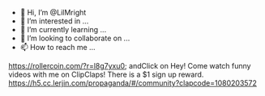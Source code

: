 - 👋 Hi, I’m @LilMright
- 👀 I’m interested in ...
- 🌱 I’m currently learning ...
- 💞️ I’m looking to collaborate on ...
- 📫 How to reach me ...

<!---
LilMright/LilMright is a ✨ special ✨ repository because its `README.md` (this file) appears on your GitHub profile.
You can click the Preview link to take a look at your changes.
--->
https://rollercoin.com/?r=l8g7yxu0; andClick on Hey! Come watch funny videos with me on ClipClaps! There is a $1 sign up reward.
https://h5.cc.lerjin.com/propaganda/#/community?clapcode=1080203572

